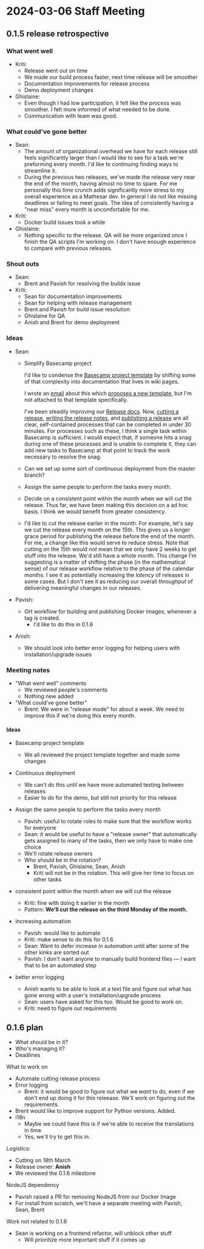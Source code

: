 # 2024-03-06 Staff Meeting

## 0.1.5 release retrospective

### What went well

- Kriti:
    - Release went out on time
    - We made our build process faster, next time release will be smoother
    - Documentation improvements for release process 
    - Demo deployment changes
- Ghislaine:
    - Even though I had low participation, it felt like the process was smoother. I felt more informed of what needed to be done.
    - Communication with team was good.

### What could've gone better

- Sean:
    - The amount of organizational overhead we have for each release still feels significantly larger than I would like to see for a task we're preforming every month. I'd like to continuing finding ways to streamline it.
    - During the previous two releases, we've made the release very near the end of the month, having almost no time to spare. For me personally this time crunch adds significantly more stress to my overall experience as a Mathesar dev. In general I do not like missing deadlines or failing to meet goals. The idea of consistently having a "near miss" every month is uncomfortable for me.
- Kriti:
    - Docker build issues took a while
- Ghislaine:
    - Nothing specific to the release. QA will be more organized once I finish the QA scripts I'm working on. I don't have enough experience to compare with previous releases.

### Shout outs

- Sean:
    - Brent and Pavish for resolving the buildx issue
- Kriti:
    - Sean for documentation improvements
    - Sean for helping with release management
    - Brent and Pavish for build issue resolution
    - Ghislaine for QA
    - Anish and Brent for demo deployment

### Ideas

- Sean:
    - Simplify Basecamp project
    
        I'd like to condense the [Basecamp project template](https://3.basecamp.com/5718119/buckets/36260906/todosets/7069685162) by shifting some of that complexity into documentation that lives in wiki pages.

        I wrote an [email](https://groups.google.com/a/mathesar.org/g/staff/c/VyyS7Vboao8) about this which [proposes a new template](https://gist.github.com/seancolsen/1127514bd71deb9333650a32db3f3899), but I'm not attached to that template specifically.
        
        I've been steadily improving our [Release docs](https://wiki.mathesar.org/release/). Now, [cutting a release](https://wiki.mathesar.org/release/notes/), [writing the release notes](https://wiki.mathesar.org/release/notes/), and [publishing a release](https://wiki.mathesar.org/release/publication/) are all clear, self-contained processes that can be completed in under 30 minutes. For processes such as these, I think a single task within Basecamp is sufficient. I would expect that, if someone hits a snag during one of these processes and is unable to complete it, they can add new tasks to Basecamp at that point to track the work necessary to resolve the snag.

    - Can we set up some sort of continuous deployment from the master branch?

    - Assign the same people to perform the tasks every month.

    - Decide on a consistent point within the month when we will cut the release. Thus far, we have been making this decision on a ad hoc basis. I think we would benefit from greater consistency.

    - I'd like to cut the release earlier in the month. For example, let's say we cut the release every month on the 15th. This gives us a longer grace period for publishing the release before the end of the month. For me, a change like this would serve to reduce stress. Note that cutting on the 15th would _not_ mean that we only have 2 weeks to get stuff into the release. We'd still have a whole month. This change I'm suggesting is a matter of shifting the phase (in the mathematical sense) of our release workflow relative to the phase of the calendar months. I see it as potentially increasing the _latency_ of releases in some cases. But I don't see it as reducing our overall _throughput_ of delivering meaningful changes in our releases.

- Pavish:
    - GH workflow for building and publishing Docker images, whenever a tag is created.
        - I'd like to do this in 0.1.6
- Anish:
    - We should look into better error logging for helping users with installation/upgrade issues

### Meeting notes

- "What went well" comments
    - We reviewed people's comments
    - Nothing new added
- "What could've gone better"
    - Brent: We were in "release mode" for about a week. We need to improve this if we're doing this every month.

#### Ideas

- Basecamp project template
    - We all reviewed the project template together and made some changes

- Continuous deployment
    - We can't do this until we have more automated testing between releases
    - Easier to do for the demo, but still not priority for this release

- Assign the same people to perform the tasks every month
    - Pavish: useful to rotate roles to make sure that the workflow works for everyone
    - Sean: it would be useful to have a "release owner" that automatically gets assigned to many of the tasks, then we only have to make one choice
    - We'll rotate release owners
    - Who should be in the rotation?
        - Brent, Pavish, Ghislaine, Sean, Anish
        - Kriti will not be in the rotation. This will give her time to focus on other tasks

- consistent point within the month when we will cut the release
    - Kriti: fine with doing it earlier in the month
    - Pattern: **We'll cut the release on the third Monday of the month.**

- Increasing automation
    - Pavish: would like to automate
    - Kriti: make sense to do this for 0.1.6
    - Sean: Want to defer increase in automation until after some of the other kinks are sorted out
    - Pavish: I don't want anyone to manually build frontend files — I want that to be an automated step

- better error logging
    - Anish wants to be able to look at a text file and figure out what has gone wrong with a user's installation/upgrade process
    - Sean: users have asked for this too. Would be good to work on.
    - Kriti: need to figure out requirements

## 0.1.6 plan

- What should be in it?
- Who's managing it?
- Deadlines

What to work on

- Automate cutting release process
- Error logging
    - Brent: it would be good to figure out what we _want_ to do, even if we don't end up doing it for this releease. We'll work on figuring out the requirements.
- Brent would like to improve support for Python versions. Added.
- i18n
    - Maybe we could have this is if we're able to receive the translations in time
    - Yes, we'll try to get this in.

Logistics:

- Cutting on 18th March
- Release owner: **Anish**
- We reviewed the 0.1.6 milestone

NodeJS dependency

- Pavish raised a PR for removing NodeJS from our Docker Image
- For install from scratch, we'll have a separate meeting with Pavish, Sean, Brent

Work not related to 0.1.6

- Sean is working on a frontend refactor, will unblock other stuff
    - Will prioritize more important stuff if it comes up


